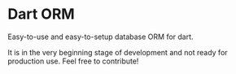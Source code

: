 Dart ORM
========

Easy-to-use and easy-to-setup database ORM for dart.

It is in the very beginning stage of development and not ready for production use.
Feel free to contribute!